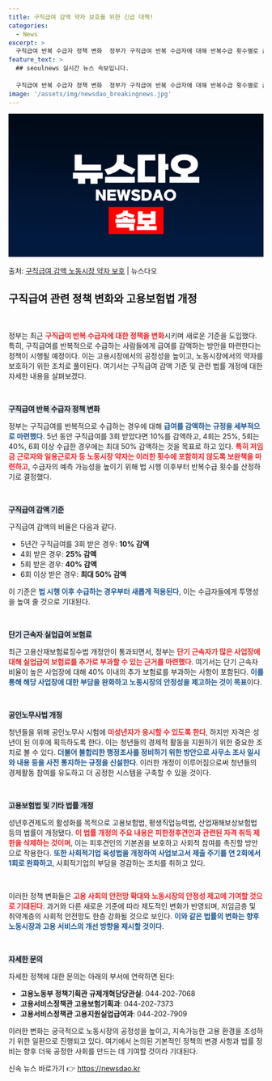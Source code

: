 ```yaml
---
title: 구직급여 감액 약자 보호를 위한 긴급 대책!
categories:
  - News
excerpt: >
  구직급여 반복 수급자 정책 변화  정부가 구직급여 반복 수급자에 대해 반복수급 횟수별로 급여액을 감액하고, …
feature_text: >
  ## seoulnews 실시간 뉴스 속보입니다.

  구직급여 반복 수급자 정책 변화  정부가 구직급여 반복 수급자에 대해 반복수급 횟수별로 급여액을 감액하고, …
image: '/assets/img/newsdao_breakingnews.jpg'
---
```


![뉴스다오 속보](/assets/img/newsdao_breakingnews.jpg)

<p>출처: <a href="https://newsdao.kr/4869" rel="dofollow">구직급여 감액 노동시장 약자 보호</a> | 뉴스다오</p>

<h2 data-ke-size="size26">구직급여 관련 정책 변화와 고용보험법 개정</h2>

<p data-ke-size="size16">&nbsp;</p>

정부는 최근 <b><span style="color: #ee2323;">구직급여 반복 수급자에 대한 정책을 변화</span></b>시키며 새로운 기준을 도입했다. 특히, 구직급여를 반복적으로 수급하는 사람들에게 급여를 감액하는 방안을 마련한다는 정책이 시행될 예정이다. 이는 고용시장에서의 공정성을 높이고, 노동시장에서의 약자를 보호하기 위한 조치로 풀이된다. 여기서는 구직급여 감액 기준 및 관련 법률 개정에 대한 자세한 내용을 살펴보겠다.

<p data-ke-size="size16">&nbsp;</p>

<b><span style="background-color: #21538527;">구직급여 반복 수급자 정책 변화</span></b>

정부는 구직급여를 반복적으로 수급하는 경우에 대해 <b><span style="color: #1a5490;">급여를 감액하는 규정을 세부적으로 마련했다</span></b>. 5년 동안 구직급여를 3회 받았다면 10%를 감액하고, 4회는 25%, 5회는 40%, 6회 이상 수급한 경우에는 최대 50% 감액하는 것을 목표로 하고 있다. <b><span style="color: #ee2323;">특히 저임금 근로자와 일용근로자 등 노동시장 약자는 이러한 횟수에 포함하지 않도록 보완책을 마련하고</span></b>, 수급자의 예측 가능성을 높이기 위해 법 시행 이후부터 반복수급 횟수를 산정하기로 결정했다.

<p data-ke-size="size16">&nbsp;</p>

<b><span style="background-color: #21538527;">구직급여 감액 기준</span></b>

구직급여 감액의 비율은 다음과 같다.
<ul>
    <li>5년간 구직급여를 3회 받은 경우: <b>10% 감액</b></li>
    <li>4회 받은 경우: <b>25% 감액</b></li>
    <li>5회 받은 경우: <b>40% 감액</b></li>
    <li>6회 이상 받은 경우: <b>최대 50% 감액</b></li>
</ul>

이 기준은 <b><span style="color: #1a5490;">법 시행 이후 수급하는 경우부터 새롭게 적용된다</span></b>, 이는 수급자들에게 투명성을 높여 줄 것으로 기대된다.

<p data-ke-size="size16">&nbsp;</p>

<b><span style="background-color: #21538527;">단기 근속자 실업급여 보험료</span></b>

최근 고용산재보험료징수법 개정안이 통과되면서, 정부는 <b><span style="color: #ee2323;">단기 근속자가 많은 사업장에 대해 실업급여 보험료를 추가로 부과할 수 있는 근거를 마련했다</span></b>. 여기서는 단기 근속자 비율이 높은 사업장에 대해 40% 이내의 추가 보험료를 부과하는 사항이 포함된다. <b><span style="color: #1a5490;">이를 통해 해당 사업장에 대한 부담을 완화하고 노동시장의 안정성을 제고하는 것이 목표</span></b>이다.

<p data-ke-size="size16">&nbsp;</p>

<b><span style="background-color: #21538527;">공인노무사법 개정</span></b>

청년들을 위해 공인노무사 시험에 <b><span style="color: #ee2323;">미성년자가 응시할 수 있도록 한다</span></b>, 하지만 자격은 성년이 된 이후에 획득하도록 한다. 이는 청년들의 경제적 활동을 지원하기 위한 중요한 조치로 볼 수 있다. <b><span style="color: #1a5490;">더불어 불합리한 행정조사를 정비하기 위한 방안으로 사무소 조사 일시와 내용 등을 사전 통지하는 규정을 신설한다</span></b>. 이러한 개정이 이루어짐으로써 청년들의 경제활동 참여를 유도하고 더 공정한 시스템을 구축할 수 있을 것이다.

<p data-ke-size="size16">&nbsp;</p>

<b><span style="background-color: #21538527;">고용보험법 및 기타 법률 개정</span></b>

성년후견제도의 활성화를 목적으로 고용보험법, 평생직업능력법, 산업재해보상보험법 등의 법률이 개정됐다. <b><span style="color: #ee2323;">이 법률 개정의 주요 내용은 피한정후견인과 관련된 자격 취득 제한을 삭제하는 것이며</span></b>, 이는 피후견인의 기본권을 보호하고 사회적 참여를 촉진할 방안으로 작용한다. <b><span style="color: #1a5490;">또한 사회적기업 육성법을 개정하여 사업보고서 제출 주기를 연 2회에서 1회로 완화하고</span></b>, 사회적기업의 부담을 경감하는 조치를 취하고 있다.

<p data-ke-size="size16">&nbsp;</p>

이러한 정책 변화들은 <b><span style="color: #ee2323;">고용 사회의 안전망 확대와 노동시장의 안정성 제고에 기여할 것으로 기대된다</span></b>. 과거와 다른 새로운 기준에 따라 제도적인 변화가 반영되며, 저임금층 및 취약계층의 사회적 안전망도 한층 강화될 것으로 보인다. <b><span style="color: #1a5490;">이와 같은 법률의 변화는 향후 노동시장과 고용 서비스의 개선 방향을 제시할 것이다</span></b>.

<p data-ke-size="size16">&nbsp;</p>

<b><span style="background-color: #21538527;">자세한 문의</span></b>

자세한 정책에 대한 문의는 아래의 부서에 연락하면 된다:
<ul>
    <li><b>고용노동부 정책기획관 규제개혁담당관실</b>: 044-202-7068</li>
    <li><b>고용서비스정책관 고용보험기획과</b>: 044-202-7373</li>
    <li><b>고용서비스정책관 고용지원실업급여과</b>: 044-202-7909</li>
</ul>

이러한 변화는 궁극적으로 노동시장의 공정성을 높이고, 지속가능한 고용 환경을 조성하기 위한 일환으로 진행되고 있다. 여기에서 논의된 기본적인 정책의 변경 사항과 법률 정비는 향후 더욱 공정한 사회를 만드는 데 기여할 것이라 기대된다.  

신속 뉴스 바로가기 👉 <a href="https://newsdao.kr" rel="dofollow">https://newsdao.kr</a>


